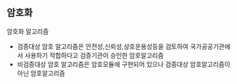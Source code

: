 ## 암호화
암호화 알고리즘
- 검증대상 암호 알고리즘은 안전성,신뢰성,상호운용성등을 검토하여 국가공공기관에서 사용하기 적합하다고 검증기관이 승인한 암호알고리즘    
- 비검증대상 암호 알고리즘은 암호모듈에 구현되어 있으나 검증대상 암호알고리즘이 아닌 암호알고리즘 

